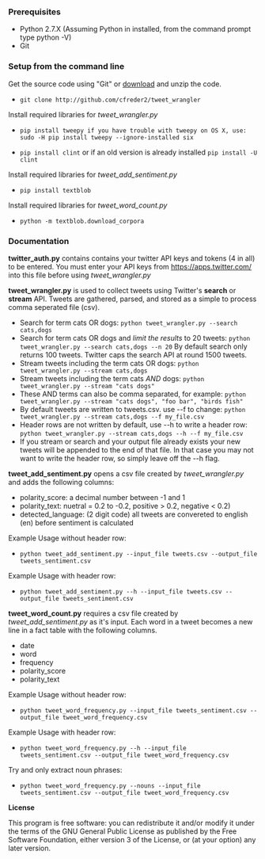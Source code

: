 ### Prerequisites
* Python 2.7.X (Assuming Python in installed, from the command prompt type python -V)
* Git

### Setup from the command line
Get the source code using "Git" or [download](https://github.com/cfreder2/tweet_wrangler/archive/master.zip) and unzip the code.

* `git clone http://github.com/cfreder2/tweet_wrangler`

Install required libraries for *tweet_wrangler.py*

* `pip install tweepy
if you have trouble with tweepy on OS X, use: sudo -H pip install tweepy --ignore-installed six`

* `pip install clint` or if an old version is already installed `pip install -U clint`

Install required libraries for *tweet_add_sentiment.py*

* `pip install textblob`

Install required libraries for *tweet_word_count.py*

* `python -m textblob.download_corpora`

### Documentation
**twitter_auth.py** contains contains your twitter API keys and tokens (4 in all) to be entered.
You must enter your API keys from https://apps.twitter.com/ into this file before using *tweet_wrangler.py*

**tweet_wrangler.py** is used to collect tweets using Twitter's **search** or **stream** API.
Tweets are gathered, parsed, and stored as a simple to process comma seperated file (csv).

* Search for term cats OR dogs: `python tweet_wrangler.py --search cats,dogs`
* Search for term cats OR dogs and *limit the results* to 20 tweets: `python tweet_wrangler.py --search cats,dogs --n 20` By default search only returns 100 tweets.  Twitter caps the search API at round 1500 tweets.
* Stream tweets including the term cats OR dogs: `python tweet_wrangler.py --stream cats,dogs`
* Stream tweets including the term cats *AND* dogs: `python tweet_wrangler.py --stream "cats dogs"`
* These AND terms can also be comma separated, for example: `python tweet_wrangler.py --stream "cats dogs", "foo bar", "birds fish"`
* By default tweets are written to tweets.csv.  use --f to change: `python tweet_wrangler.py --stream cats,dogs --f my_file.csv`
* Header rows are not written by default, use --h to write a header row: `python tweet_wrangler.py --stream cats,dogs --h --f my_file.csv`
* If you stream or search and your output file already exists your new tweets will be appended to the end of that file.  In that case you may not want to write the header row, so simply leave off the --h flag.


**tweet_add_sentiment.py** opens a csv file created by *tweet_wrangler.py* and adds the following columns:
- polarity_score: a decimal number between -1 and 1
- polarity_text:  nuetral = 0.2 to -0.2, positive > 0.2, negative < 0.2)
- detected_language: (2 digit code) all tweets are convereted to english (en) before sentiment is calculated

Example Usage without header row:

* `python tweet_add_sentiment.py --input_file tweets.csv --output_file tweets_sentiment.csv`
    
Example Usage with header row:

* `python tweet_add_sentiment.py --h --input_file tweets.csv --output_file tweets_sentiment.csv`

**tweet_word_count.py** requires a csv file created by *tweet_add_sentiment.py* as it's input.  Each word in a tweet becomes a new line in a fact table with the following columns.
- date
- word
- frequency
- polarity_score
- polarity_text

Example Usage without header row:

* `python tweet_word_frequency.py --input_file tweets_sentiment.csv --output_file tweet_word_frequency.csv`

Example Usage with header row:

* `python tweet_word_frequency.py --h --input_file tweets_sentiment.csv --output_file tweet_word_frequency.csv`

Try and only extract noun phrases:

* `python tweet_word_frequency.py --nouns --input_file tweets_sentiment.csv --output_file tweet_word_frequency.csv`

**License**

This program is free software: you can redistribute it and/or modify it under the terms of the GNU General Public License as published by the Free Software Foundation, either version 3 of the License, or (at your option) any later version.
